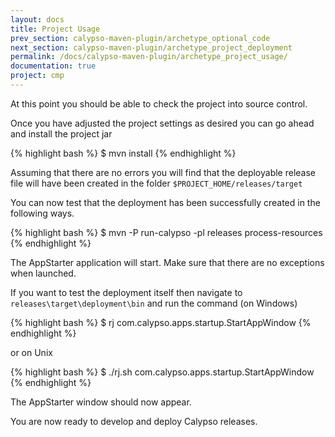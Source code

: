 ```yaml
---
layout: docs
title: Project Usage
prev_section: calypso-maven-plugin/archetype_optional_code
next_section: calypso-maven-plugin/archetype_project_deployment
permalink: /docs/calypso-maven-plugin/archetype_project_usage/
documentation: true
project: cmp
---
```


At this point you should be able to check the project into source control.

Once you have adjusted the project settings as desired you can go ahead and install the project jar

{% highlight bash %}
$ mvn install
{% endhighlight %}

Assuming that there are no errors you will find that the deployable release file will have been created in the folder 
`$PROJECT_HOME/releases/target`

You can now test that the deployment has been successfully created in the following ways.

{% highlight bash %}
$ mvn -P run-calypso -pl releases process-resources
{% endhighlight %}

The AppStarter application will start. Make sure that there are no exceptions when launched.

If you want to test the deployment itself then navigate to `releases\target\deployment\bin` and run the command (on Windows)

{% highlight bash %}
$ rj com.calypso.apps.startup.StartAppWindow
{% endhighlight %}

or on Unix

{% highlight bash %}
$ ./rj.sh com.calypso.apps.startup.StartAppWindow
{% endhighlight %}

The AppStarter window should now appear.

You are now ready to develop and deploy Calypso releases.